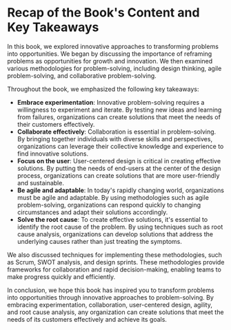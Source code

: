 Recap of the Book's Content and Key Takeaways
=========================================================

In this book, we explored innovative approaches to transforming problems into opportunities. We began by discussing the importance of reframing problems as opportunities for growth and innovation. We then examined various methodologies for problem-solving, including design thinking, agile problem-solving, and collaborative problem-solving.

Throughout the book, we emphasized the following key takeaways:

* **Embrace experimentation**: Innovative problem-solving requires a willingness to experiment and iterate. By testing new ideas and learning from failures, organizations can create solutions that meet the needs of their customers effectively.
* **Collaborate effectively**: Collaboration is essential in problem-solving. By bringing together individuals with diverse skills and perspectives, organizations can leverage their collective knowledge and experience to find innovative solutions.
* **Focus on the user**: User-centered design is critical in creating effective solutions. By putting the needs of end-users at the center of the design process, organizations can create solutions that are more user-friendly and sustainable.
* **Be agile and adaptable**: In today's rapidly changing world, organizations must be agile and adaptable. By using methodologies such as agile problem-solving, organizations can respond quickly to changing circumstances and adapt their solutions accordingly.
* **Solve the root cause**: To create effective solutions, it's essential to identify the root cause of the problem. By using techniques such as root cause analysis, organizations can develop solutions that address the underlying causes rather than just treating the symptoms.

We also discussed techniques for implementing these methodologies, such as Scrum, SWOT analysis, and design sprints. These methodologies provide frameworks for collaboration and rapid decision-making, enabling teams to make progress quickly and efficiently.

In conclusion, we hope this book has inspired you to transform problems into opportunities through innovative approaches to problem-solving. By embracing experimentation, collaboration, user-centered design, agility, and root cause analysis, any organization can create solutions that meet the needs of its customers effectively and achieve its goals.



